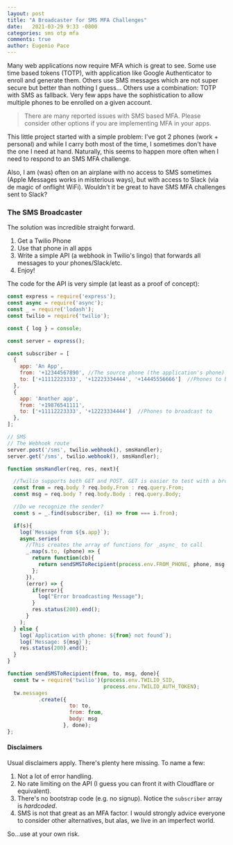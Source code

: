 ```yaml
---
layout: post
title: "A Broadcaster for SMS MFA Challenges"
date:   2021-03-29 9:33 -0800
categories: sms otp mfa
comments: true
author: Eugenio Pace
---
```


Many web applications now require MFA which is great to see. Some use time based tokens (TOTP), with application like Google Authenticator to enroll and generate them. Others use SMS messages which are not super secure but better than nothing I guess... Others use a combination: TOTP with SMS as fallback. Very few apps have the sophistication to allow multiple phones to be enrolled on a given account.

> There are many reported issues with SMS based MFA. Please consider other options if you are implementing MFA in your apps.

This little project started with a simple problem: I've got 2 phones (work + personal) and while I carry both most of the time, I sometimes don't have the one I need at hand. Naturally, this seems to happen more often when I need to respond to an SMS MFA challenge.

Also, I am (was) often on an airplane with no access to SMS sometimes (Apple Messages works in misterious ways), but with access to Slack (via de magic of onflight WiFi). Wouldn't it be great to have SMS MFA challenges sent to Slack?


### The SMS Broadcaster

The solution was incredible straight forward. 

1. Get a Twilio Phone
2. Use that phone in all apps
3. Write a simple API (a webhook in Twilio's lingo) that forwards all messages to your phones/Slack/etc.
4. Enjoy! 

The code for the API is very simple (at least as a proof of concept):

```js
const express = require('express');
const async = require('async');
const _ = require('lodash');
const twilio = require('twilio');

const { log } = console;

const server = express();

const subscriber = [
  {
    app: 'An App',
    from: '+12344567890', //The source phone (the application's phone)
    to: ['+11112223333', '+12223334444', '+14445556666']  //Phones to broadcast to
  },
  {
    app: 'Another app',
    from: '+19876541111',
    to: ['+11112223333', '+12223334444']  //Phones to broadcast to
  },
];

// SMS
// The Webhook route
server.post('/sms', twilio.webhook(), smsHandler);
server.get('/sms', twilio.webhook(), smsHandler); 

function smsHandler(req, res, next){

  //Twilio supports both GET and POST. GET is easier to test with a browser
  const from = req.body ? req.body.From : req.query.From;
  const msg = req.body ? req.body.Body : req.query.Body; 

  //Do we recognize the sender?
  const s = _.find(subscriber, (i) => from === i.from);

  if(s){
    log(`Message from ${s.app}`);
    async.series(
      //This creates the array of functions for _async_ to call
      _.map(s.to, (phone) => {
        return function(cb){
          return sendSMSToRecipient(process.env.FROM_PHONE, phone, msg, cb);
        };
      }),
      (error) => {
        if(error){
          log("Error broadcasting Message");
        }
        res.status(200).end();
      }
    );
  } else {
    log(`Application with phone: ${from} not found`);
    log(`Message: ${msg}`);
    res.status(200).end();
  }
}

function sendSMSToRecipient(from, to, msg, done){
  const tw = require('twilio')(process.env.TWILIO_SID, 
                               process.env.TWILIO_AUTH_TOKEN);
  tw.messages
          .create({
                    to: to,
                    from: from,
                    body: msg
                  }, done);
};
```

#### Disclaimers

Usual disclaimers apply. There's plenty here missing. To name a few:

1. Not a lot of error handling.
2. No rate limiting on the API (I guess you can front it with Cloudflare or equivalent).
3. There's no bootstrap code (e.g. no signup). Notice the `subscriber` array is _hardcoded_. 
4. SMS is not that great as an MFA factor. I would strongly advice everyone to consider other alternatives, but alas, we live in an imperfect world.


So...use at your own risk. 

